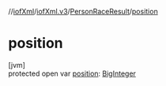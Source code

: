 //[iofXml](../../../index.md)/[iofXml.v3](../index.md)/[PersonRaceResult](index.md)/[position](position.md)

# position

[jvm]\
protected open var [position](position.md): [BigInteger](https://docs.oracle.com/javase/8/docs/api/java/math/BigInteger.html)
